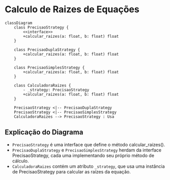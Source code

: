 # Calculo de Raizes de Equações

``` mermaid
classDiagram
    class PrecisaoStrategy {
        <<interface>>
        +calcular_raizes(a: float, b: float) float
    }

    class PrecisaoDuplaStrategy {
        +calcular_raizes(a: float, b: float) float
    }

    class PrecisaoSimplesStrategy {
        +calcular_raizes(a: float, b: float) float
    }

    class CalculadoraRaizes {
        - _strategy: PrecisaoStrategy
        +calcular_raizes(a: float, b: float) float
    }

    PrecisaoStrategy <|-- PrecisaoDuplaStrategy
    PrecisaoStrategy <|-- PrecisaoSimplesStrategy
    CalculadoraRaizes --> PrecisaoStrategy : Usa

```

## Explicação do Diagrama
- `PrecisaoStrategy` é uma interface que define o método calcular_raizes().
- `PrecisaoDuplaStrategy` e `PrecisaoSimplesStrategy` herdam da interface PrecisaoStrategy, cada uma implementando seu próprio método de cálculo.
- `CalculadoraRaizes` contém um atributo `_strategy`, que usa uma instância de PrecisaoStrategy para calcular as raízes da equação.